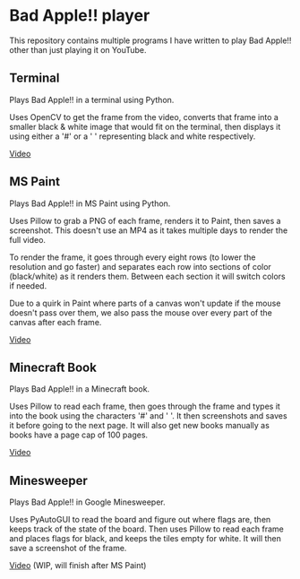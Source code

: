 # Bad Apple!! player

This repository contains multiple programs I have written to play Bad Apple!! other than just playing it on YouTube.

## Terminal

Plays Bad Apple!! in a terminal using Python.

Uses OpenCV to get the frame from the video, converts that frame into a smaller black & white image that would fit on the terminal, then displays it using either a '#' or a ' ' representing black and white respectively.

[Video](https://youtu.be/dZlLGa9qXyg)

## MS Paint

Plays Bad Apple!! in MS Paint using Python.

Uses Pillow to grab a PNG of each frame, renders it to Paint, then saves a screenshot. This doesn't use an MP4 as it takes multiple days to render the full video.

To render the frame, it goes through every eight rows (to lower the resolution and go faster) and separates each row into sections of color (black/white) as it renders them. Between each section it will switch colors if needed.

Due to a quirk in Paint where parts of a canvas won't update if the mouse doesn't pass over them, we also pass the mouse over every part of the canvas after each frame.

[Video](https://youtu.be/nVDQ0VNUyIg)

## Minecraft Book

Plays Bad Apple!! in a Minecraft book.

Uses Pillow to read each frame, then goes through the frame and types it into the book using the characters '#' and ' '. It then screenshots and saves it before going to the next page. It will also get new books manually as books have a page cap of 100 pages.

[Video](https://youtu.be/XBVU8bV-pdY)

## Minesweeper

Plays Bad Apple!! in Google Minesweeper.

Uses PyAutoGUI to read the board and figure out where flags are, then keeps track of the state of the board. Then uses Pillow to read each frame and places flags for black, and keeps the tiles empty for white. It will then save a screenshot of the frame.

[Video](https://youtu.be/TV_zBIrI8Bg) (WIP, will finish after MS Paint)
